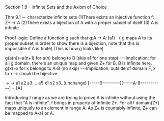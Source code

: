Section 1.9 - Infinite Sets and the Axiom of Choice

Thm 9.1 － characterize infinite sets
(1)There exists an injective function f: Z+ -> A
(2)There exists a bijection of A with a proper subset of itself
(3) A is infinite

Proof logic:
Define a function g such that g:A -> A-{a1} （ g maps A to its proper subset,in order to show there is a bijection, note that this is impossible if A is finite) 
(This is how g looks like)

g(a(n))=a(n+1) for a(n) belong to B (skip a1 for one step) ---Implication: for all g domain, there's an unique map and given Z+ for B, B is infinite here.
g(x)=x for x belongs to A-B (no skip) ---Implication: outside of domain F, x to x -> should be bijective


  -> ->
a1 a2  a3 ... a5  x1 x2 x3..(unchange)
[-----B---------][-----A-B-----------] = [A]

Introducing f range as we are trying to prove A is infinite without using the fact that "A is infinite". f brings in property of infinite Z+. 
For all f domain(Z+) maps uniquely to an element in range A. As Z+ is countably infinite, Z+ can be mapped to A-a1 or A. 


